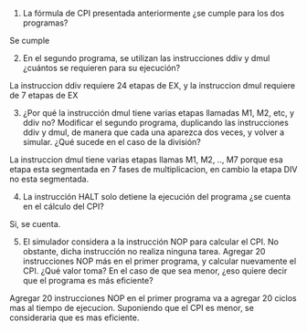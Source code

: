 1. La fórmula de CPI presentada anteriormente ¿se cumple para los dos programas?

Se cumple

2. En el segundo programa, se utilizan las instrucciones ddiv y dmul ¿cuántos se requieren para su ejecución?

La instruccion ddiv requiere 24 etapas de EX, y la instruccion dmul requiere de 7 etapas de EX

3. ¿Por qué la instrucción dmul tiene varias etapas llamadas M1, M2, etc, y ddiv no? Modificar el segundo programa, duplicando las instrucciones ddiv y dmul, de manera que cada una aparezca dos veces, y volver a simular. ¿Qué sucede en el caso de la división?

La instruccion dmul tiene varias etapas llamas M1, M2, .., M7 porque esa etapa esta segmentada en 7 fases de multiplicacion, en cambio la etapa DIV no esta segmentada.

4. La instrucción HALT solo detiene la ejecución del programa ¿se cuenta en el cálculo del CPI?

Si, se cuenta.

5. El simulador considera a la instrucción NOP para calcular el CPI. No obstante, dicha instrucción no realiza ninguna tarea. Agregar 20 instrucciones NOP más en el primer programa, y calcular nuevamente el CPI. ¿Qué valor toma? En el caso de que sea menor, ¿eso quiere decir que el programa es más eficiente?

Agregar 20 instrucciones NOP en el primer programa va a agregar 20 ciclos mas al tiempo de ejecucion. Suponiendo que el CPI es menor, se consideraria que es mas eficiente.
